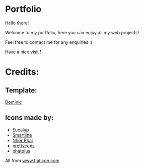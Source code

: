 # Portfolio

Hello there!

Welcome to my portfolio, here you can enjoy all my web projects!

Feel free to contact me for any enquiries :)

Have a nice visit !

# Credits:

## Template:

<a href="https://www.free-css.com/free-css-templates/page246/dominic" target="_blank">Dominic</a>

## Icons made by:

<ul>
    <li><a href="https://www.flaticon.com/authors/eucalyp" title="Eucalyp" target="_blank">Eucalyp</a></li>
    <li><a href="https://www.flaticon.com/authors/smartline" title="Smartline" target="_blank">Smartline</a></li>
    <li><a href="https://www.flaticon.com/authors/nhor-phai" title="Nhor Phai" target="_blank">Nhor Phai</a></li>
    <li><a href="https://www.flaticon.com/authors/prettycons" title="prettycons" target="_blank">
    prettycons</a></li>
    <li><a href="https://www.flaticon.com/authors/phatplus" title="phatplus" target="_blank">phatplus</a></li>
</ul>

<div>
    All from <a href="https://www.flaticon.com/" title="Flaticon" target="_blank">www.flaticon.com</a>
</div>
